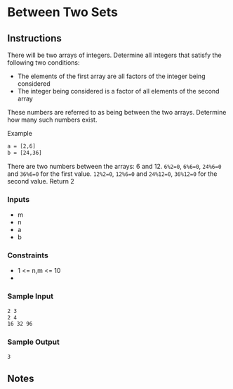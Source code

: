 # Between Two Sets

## Instructions

There will be two arrays of integers. Determine all integers that satisfy the following two conditions:

* The elements of the first array are all factors of the integer being considered
* The integer being considered is a factor of all elements of the second array

These numbers are referred to as being between the two arrays. Determine how many such numbers exist.

Example

```txt
a = [2,6]
b = [24,36]
```

There are two numbers between the arrays: 6 and 12.
`6%2=0`, `6%6=0`, `24%6=0` and `36%6=0` for the first value.
`12%2=0`, `12%6=0` and `24%12=0`, `36%12=0` for the second value. Return 2

### Inputs

* m
* n
* a
* b

### Constraints

* 1 <= n,m <= 10
* 

### Sample Input

```txt
2 3
2 4
16 32 96
```

### Sample Output

```txt
3
```

## Notes
